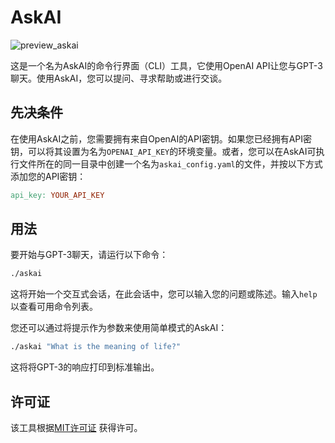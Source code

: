 # AskAI

![preview_askai](https://user-images.githubusercontent.com/50045289/227156465-ca30161d-4b62-4c7d-bd67-b43dca32c228.gif) 


这是一个名为AskAI的命令行界面（CLI）工具，它使用OpenAI API让您与GPT-3聊天。使用AskAI，您可以提问、寻求帮助或进行交谈。
## 先决条件

在使用AskAI之前，您需要拥有来自OpenAI的API密钥。如果您已经拥有API密钥，可以将其设置为名为`OPENAI_API_KEY`的环境变量。或者，您可以在AskAI可执行文件所在的同一目录中创建一个名为`askai_config.yaml`的文件，并按以下方式添加您的API密钥：

```makefile
api_key: YOUR_API_KEY
```


## 用法

要开始与GPT-3聊天，请运行以下命令：

```bash
./askai
```



这将开始一个交互式会话，在此会话中，您可以输入您的问题或陈述。输入`help`以查看可用命令列表。

您还可以通过将提示作为参数来使用简单模式的AskAI：

```bash
./askai "What is the meaning of life?"
```



这将将GPT-3的响应打印到标准输出。
## 许可证

该工具根据[MIT许可证](https://github.com/sashabaranov/go-openai/blob/master/LICENSE) 获得许可。
